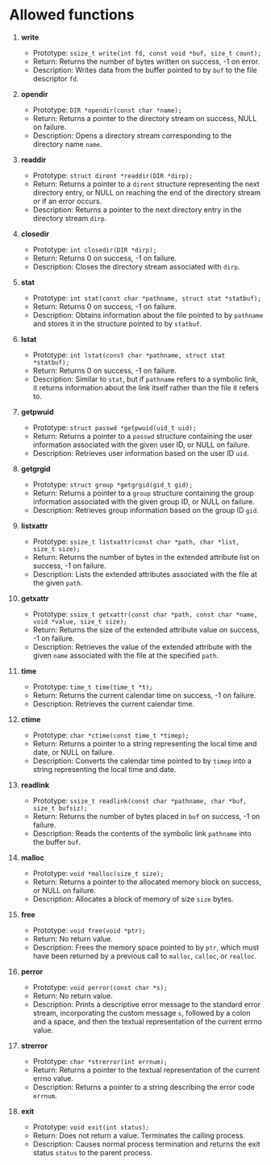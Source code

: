 # Allowed functions
1. **write**
   - Prototype: `ssize_t write(int fd, const void *buf, size_t count);`
   - Return: Returns the number of bytes written on success, -1 on error.
   - Description: Writes data from the buffer pointed to by `buf` to the file descriptor `fd`.

2. **opendir**
   - Prototype: `DIR *opendir(const char *name);`
   - Return: Returns a pointer to the directory stream on success, NULL on failure.
   - Description: Opens a directory stream corresponding to the directory name `name`.

3. **readdir**
   - Prototype: `struct dirent *readdir(DIR *dirp);`
   - Return: Returns a pointer to a `dirent` structure representing the next directory entry, or NULL on reaching the end of the directory stream or if an error occurs.
   - Description: Returns a pointer to the next directory entry in the directory stream `dirp`.

4. **closedir**
   - Prototype: `int closedir(DIR *dirp);`
   - Return: Returns 0 on success, -1 on failure.
   - Description: Closes the directory stream associated with `dirp`.

5. **stat**
   - Prototype: `int stat(const char *pathname, struct stat *statbuf);`
   - Return: Returns 0 on success, -1 on failure.
   - Description: Obtains information about the file pointed to by `pathname` and stores it in the structure pointed to by `statbuf`.

6. **lstat**
   - Prototype: `int lstat(const char *pathname, struct stat *statbuf);`
   - Return: Returns 0 on success, -1 on failure.
   - Description: Similar to `stat`, but if `pathname` refers to a symbolic link, it returns information about the link itself rather than the file it refers to.

7. **getpwuid**
   - Prototype: `struct passwd *getpwuid(uid_t uid);`
   - Return: Returns a pointer to a `passwd` structure containing the user information associated with the given user ID, or NULL on failure.
   - Description: Retrieves user information based on the user ID `uid`.

8. **getgrgid**
   - Prototype: `struct group *getgrgid(gid_t gid);`
   - Return: Returns a pointer to a `group` structure containing the group information associated with the given group ID, or NULL on failure.
   - Description: Retrieves group information based on the group ID `gid`.

9. **listxattr**
   - Prototype: `ssize_t listxattr(const char *path, char *list, size_t size);`
   - Return: Returns the number of bytes in the extended attribute list on success, -1 on failure.
   - Description: Lists the extended attributes associated with the file at the given `path`.

10. **getxattr**
    - Prototype: `ssize_t getxattr(const char *path, const char *name, void *value, size_t size);`
    - Return: Returns the size of the extended attribute value on success, -1 on failure.
    - Description: Retrieves the value of the extended attribute with the given `name` associated with the file at the specified `path`.

11. **time**
    - Prototype: `time_t time(time_t *t);`
    - Return: Returns the current calendar time on success, -1 on failure.
    - Description: Retrieves the current calendar time.

12. **ctime**
    - Prototype: `char *ctime(const time_t *timep);`
    - Return: Returns a pointer to a string representing the local time and date, or NULL on failure.
    - Description: Converts the calendar time pointed to by `timep` into a string representing the local time and date.

13. **readlink**
    - Prototype: `ssize_t readlink(const char *pathname, char *buf, size_t bufsiz);`
    - Return: Returns the number of bytes placed in `buf` on success, -1 on failure.
    - Description: Reads the contents of the symbolic link `pathname` into the buffer `buf`.

14. **malloc**
    - Prototype: `void *malloc(size_t size);`
    - Return: Returns a pointer to the allocated memory block on success, or NULL on failure.
    - Description: Allocates a block of memory of size `size` bytes.

15. **free**
    - Prototype: `void free(void *ptr);`
    - Return: No return value.
    - Description: Frees the memory space pointed to by `ptr`, which must have been returned by a previous call to `malloc`, `calloc`, or `realloc`.

16. **perror**
    - Prototype: `void perror(const char *s);`
    - Return: No return value.
    - Description: Prints a descriptive error message to the standard error stream, incorporating the custom message `s`, followed by a colon and a space, and then the textual representation of the current errno value.

17. **strerror**
    - Prototype: `char *strerror(int errnum);`
    - Return: Returns a pointer to the textual representation of the current errno value.
    - Description: Returns a pointer to a string describing the error code `errnum`.

18. **exit**
    - Prototype: `void exit(int status);`
    - Return: Does not return a value. Terminates the calling process.
    - Description: Causes normal process termination and returns the exit status `status` to the parent process.